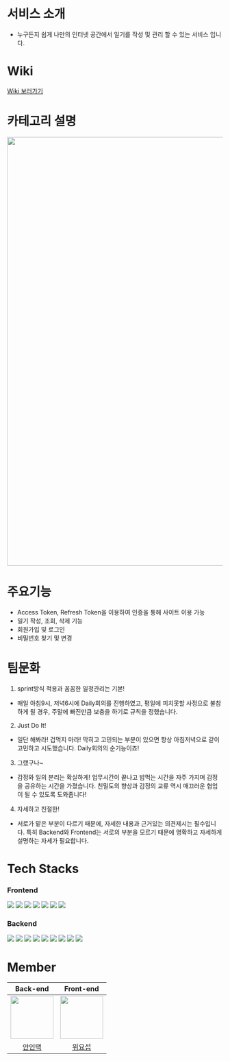 # 서비스 소개
- 누구든지 쉽게 나만의 인터넷 공간에서 일기를 작성 및 관리 할 수 있는 서비스 입니다.

# Wiki
[Wiki 보러가기](https://www.notion.so/DailyGram-36d6ccffe3f6417c94ba8f35a6f2f3bf)

# 카테고리 설명
<img src="https://user-images.githubusercontent.com/70586428/205204178-a5551000-f18f-4631-8442-51e26d695aee.png" width="1000">

# 주요기능
- Access Token, Refresh Token을 이용하여 인증을 통해 사이트 이용 가능
- 일기 작성, 조회, 삭제 기능
- 회원가입 및 로그인
- 비밀번호 찾기 및 변경




# 팀문화
1. sprint방식 적용과 꼼꼼한 일정관리는 기본!<br>
- 매일 아침9시, 저녁6시에 Daily회의를 진행하였고, 평일에 피치못할 사정으로 불참하게 될 경우, 주말에 빠진만큼 보충을 하기로 규칙을 정했습니다.
2. Just Do It!<br>
- 일단 해봐라! 겁먹지 마라! 막히고 고민되는 부분이 있으면 항상 아침저녁으로 같이 고민하고 시도했습니다. Daily회의의 순기능이죠!
3. 그랬구나~ <br>
- 감정와 일의 분리는 확실하게! 업무시간이 끝나고 밥먹는 시간을 자주 가지며 감정을 공유하는 시간을 가졌습니다. 친밀도의 향상과 감정의 교류 역시 매끄러운 협업이 될 수 있도록 도와줍니다!
4. 자세하고 친절한!<br>
- 서로가 맡은 부분이 다르기 때문에, 자세한 내용과 근거있는 의견제시는 필수입니다. 특히 Backend와 Frontend는 서로의 부분을 모르기 때문에 명확하고 자세하게 설명하는 자세가 필요합니다.

# Tech Stacks
### Frontend
<img src="https://img.shields.io/badge/javascript-F7DF1E?style=for-the-badge&logo=javascript&logoColor=black"> <img src="https://img.shields.io/badge/React-61DAFB?style=for-the-badge&logo=React&logoColor=black"> <img src="https://img.shields.io/badge/Axios-5A29E4?style=for-the-badge&logo=Axios&logoColor=black"> <img src="https://img.shields.io/badge/ReactRouter-CA4245?style=for-the-badge&logo=ReactRouter&logoColor=white"> <img src="https://img.shields.io/badge/Styledcomponents-CA4245?style=for-the-badge&logo=Styledcomponents&logoColor=white"> <img src="https://img.shields.io/badge/Vite-646CFF?style=for-the-badge&logo=Vite&logoColor=white"> <img src="https://img.shields.io/badge/github-181717?style=for-the-badge&logo=github&logoColor=white">
### Backend
<img src="https://img.shields.io/badge/AWS-232F3E?style=for-the-badge&logo=AWS&logoColor=white"> <img src="https://img.shields.io/badge/git-F05032?style=for-the-badge&logo=git&logoColor=white"> <img src="https://img.shields.io/badge/springboot-6DB33F?style=for-the-badge&logo=springboot&logoColor=white"> <img src="https://img.shields.io/badge/java-007396?style=for-the-badge&logo=java&logoColor=white">  <img src="https://img.shields.io/badge/mariaDB-003545?style=for-the-badge&logo=mariaDB&logoColor=white"> <img src="https://img.shields.io/badge/Maven-CC0000?style=for-the-badge&logo=Maven&logoColor=white"> <img src="https://img.shields.io/badge/JPA-02A8EF?style=for-the-badge&logo=JPA&logoColor=white"> <img src="https://img.shields.io/badge/Swagger-85EA2D?style=for-the-badge&logo=Swagger&logoColor=white"> <img src="https://img.shields.io/badge/github-181717?style=for-the-badge&logo=github&logoColor=white">

# Member
|Back-end|Front-end|
|:---:|:---:|
|<img src="https://user-images.githubusercontent.com/70586428/197694674-88686917-38b4-4d9c-8a6e-93367fb56055.jpg" width="100"/>|<img src="https://user-images.githubusercontent.com/70586428/197694865-bed0e866-9b90-4c07-ad3f-6e86858c44e4.png" width="100"/> 
|[안인택](https://github.com/intacka)|[위요섭](https://github.com/joseph-wee)|

